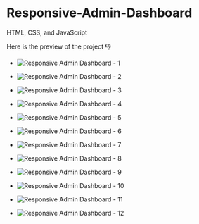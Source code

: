 # Responsive-Admin-Dashboard
HTML, CSS, and JavaScript

Here is the preview of the project 👎




- ![Responsive Admin Dashboard - 1](https://user-images.githubusercontent.com/115384749/214206126-05b8ddf7-c598-4d00-ad72-903349ed034e.png)

- ![Responsive Admin Dashboard - 2](https://user-images.githubusercontent.com/115384749/214206130-1b545674-5203-4d7c-bbc3-29abbecc1660.png)
 
- ![Responsive Admin Dashboard - 3](https://user-images.githubusercontent.com/115384749/214206140-d3557e48-ec52-4e58-9211-e3b162c6684a.png)
 
- ![Responsive Admin Dashboard - 4](https://user-images.githubusercontent.com/115384749/214206148-84899dd8-abce-4327-940e-aec30b4249b4.png)
 
- ![Responsive Admin Dashboard - 5](https://user-images.githubusercontent.com/115384749/214206151-ef2cab7f-f98a-4ae2-975b-50496a7f6dfb.png)
 
- ![Responsive Admin Dashboard - 6](https://user-images.githubusercontent.com/115384749/214206162-c925ccad-235f-43b0-a784-5e62442ddc8f.png)
 
- ![Responsive Admin Dashboard - 7](https://user-images.githubusercontent.com/115384749/214206169-b1089dd9-79d0-4cbe-90f4-e02daa76873d.png)
 
- ![Responsive Admin Dashboard - 8](https://user-images.githubusercontent.com/115384749/214206177-661c8d07-1d6f-4203-a333-b3deffcbfd0f.png)
 
- ![Responsive Admin Dashboard - 9](https://user-images.githubusercontent.com/115384749/214206187-6c7092f5-c1b3-47d2-8d00-836706578f57.png)
 
- ![Responsive Admin Dashboard - 10](https://user-images.githubusercontent.com/115384749/214206200-b1afc8f1-4ba7-44b5-82b1-37a825a19166.png)
 
- ![Responsive Admin Dashboard - 11](https://user-images.githubusercontent.com/115384749/214206205-ff7ba423-4567-4edd-8510-c62fda5bc681.png)
 
- ![Responsive Admin Dashboard - 12](https://user-images.githubusercontent.com/115384749/214206214-0b4ba1f2-3795-4ec9-98f8-809aeb187e7a.png)
